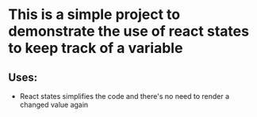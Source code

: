 # This is a simple project to demonstrate the use of react states to keep track of a variable
## Uses:
* React states simplifies the code and there's no need to render a changed value again
